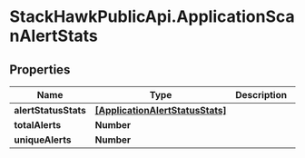 # StackHawkPublicApi.ApplicationScanAlertStats

## Properties

Name | Type | Description | Notes
------------ | ------------- | ------------- | -------------
**alertStatusStats** | [**[ApplicationAlertStatusStats]**](ApplicationAlertStatusStats.md) |  | [optional] 
**totalAlerts** | **Number** |  | [optional] 
**uniqueAlerts** | **Number** |  | [optional] 


